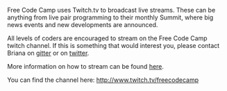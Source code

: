 Free Code Camp uses Twitch.tv to broadcast live streams. These can be anything from live pair programming to their monthly Summit, where big news events and new developments are announced.

All levels of coders are encouraged to stream on the Free Code Camp twitch channel. If this is something that would interest you, please contact Briana on [gitter](https://gitter.im/brianamarie) or on [twitter](https://twitter.com/brianamarie132).

More information on how to stream can be found [here](https://github.com/FreeCodeCamp/FreeCodeCamp/wiki/Stream-Your-Coding-Sessions-on-Twitch.tv).

You can find the channel here: http://www.twitch.tv/freecodecamp